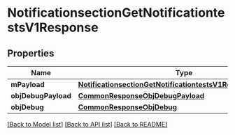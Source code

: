 # NotificationsectionGetNotificationtestsV1Response

## Properties
Name | Type | Description | Notes
------------ | ------------- | ------------- | -------------
**mPayload** | [**NotificationsectionGetNotificationtestsV1ResponseMPayload**](NotificationsectionGetNotificationtestsV1ResponseMPayload.md) |  | 
**objDebugPayload** | [**CommonResponseObjDebugPayload**](CommonResponseObjDebugPayload.md) |  | [optional] 
**objDebug** | [**CommonResponseObjDebug**](CommonResponseObjDebug.md) |  | [optional] 

[[Back to Model list]](../README.md#documentation-for-models) [[Back to API list]](../README.md#documentation-for-api-endpoints) [[Back to README]](../README.md)


